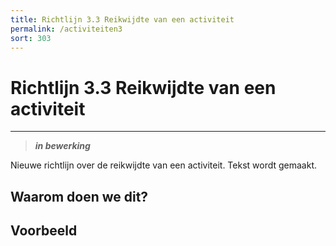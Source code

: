 ```yaml
---
title: Richtlijn 3.3 Reikwijdte van een activiteit
permalink: /activiteiten3
sort: 303
---
```


# Richtlijn 3.3 Reikwijdte van een activiteit
----------------

> _**in bewerking**_

Nieuwe richtlijn over de reikwijdte van een activiteit. Tekst wordt gemaakt.

## Waarom doen we dit?


**Voorbeeld**
----------------
